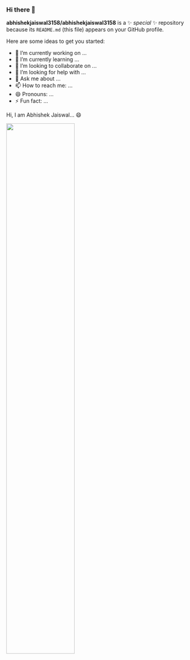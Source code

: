 ### Hi there 👋

**abhishekjaiswal3158/abhishekjaiswal3158** is a ✨ _special_ ✨ repository because its `README.md` (this file) appears on your GitHub profile.

Here are some ideas to get you started:

- 🔭 I’m currently working on ...
- 🌱 I’m currently learning ...
- 👯 I’m looking to collaborate on ...
- 🤔 I’m looking for help with ...
- 💬 Ask me about ...
- 📫 How to reach me: ...
- 😄 Pronouns: ...
- ⚡ Fun fact: ...


Hi, I am Abhishek Jaiswal... :smile:

<img align="center" width="60%" src="https://github-readme-stats.vercel.app/api?username=abhishekjaiswal3158&show_icons=true" />
